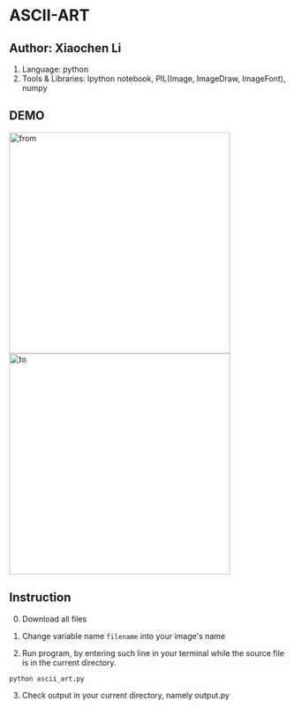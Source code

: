 # ASCII-ART


## Author: Xiaochen Li
1. Language: python
2. Tools & Libraries: Ipython notebook, PIL(Image, ImageDraw, ImageFont), numpy

## DEMO
<img src="Demo.png" alt="from" width="400"/>
<img src="Demo.png" alt="to" width="400"/>

## Instruction 
0. Download all files

1. Change variable name `filename` into your image's name
2. Run program, by entering such line in your terminal while the source file is in the current directory.

``` 
python ascii_art.py

```
3. Check output in your current directory, namely output.py


